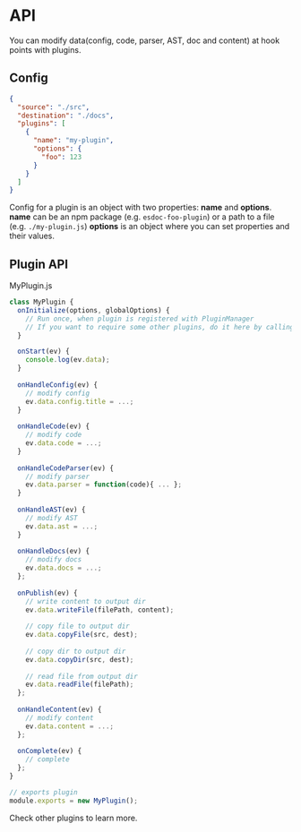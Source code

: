 # API

You can modify data(config, code, parser, AST, doc and content) at hook points with plugins.

## Config

```json
{
  "source": "./src",
  "destination": "./docs",
  "plugins": [
    {
      "name": "my-plugin",
      "options": {
        "foo": 123
      }
    }
  ]
}
```

Config for a plugin is an object with two properties: **name** and **options**.
**name** can be an npm package (e.g. `esdoc-foo-plugin`) or a path to a file (e.g. `./my-plugin.js`)
**options** is an object where you can set properties and their values.

## Plugin API

<div class="file-path">MyPlugin.js</div>

```javascript
class MyPlugin {
  onInitialize(options, globalOptions) {
    // Run once, when plugin is registered with PluginManager
    // If you want to require some other plugins, do it here by calling PluginManager
  }

  onStart(ev) {
    console.log(ev.data);
  }
  
  onHandleConfig(ev) {
    // modify config
    ev.data.config.title = ...;
  }
  
  onHandleCode(ev) {
    // modify code
    ev.data.code = ...;
  }
  
  onHandleCodeParser(ev) {
    // modify parser
    ev.data.parser = function(code){ ... };
  }
  
  onHandleAST(ev) {
    // modify AST
    ev.data.ast = ...;
  }
  
  onHandleDocs(ev) {
    // modify docs
    ev.data.docs = ...;
  };
  
  onPublish(ev) {
    // write content to output dir
    ev.data.writeFile(filePath, content);
    
    // copy file to output dir
    ev.data.copyFile(src, dest);
    
    // copy dir to output dir
    ev.data.copyDir(src, dest);
    
    // read file from output dir
    ev.data.readFile(filePath);
  };
  
  onHandleContent(ev) {
    // modify content
    ev.data.content = ...;
  };
  
  onComplete(ev) {
    // complete
  };
}

// exports plugin
module.exports = new MyPlugin();
```

Check other plugins to learn more.

